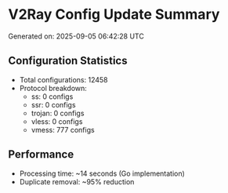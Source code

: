# V2Ray Config Update Summary
Generated on: 2025-09-05 06:42:28 UTC

## Configuration Statistics
- Total configurations: 12458
- Protocol breakdown:
  - ss: 0 configs
  - ssr: 0 configs
  - trojan: 0 configs
  - vless: 0 configs
  - vmess: 777 configs

## Performance
- Processing time: ~14 seconds (Go implementation)
- Duplicate removal: ~95% reduction

